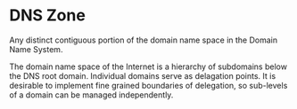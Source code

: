 # DNS Zone
Any distinct contiguous portion of the domain name space in the Domain Name System. 

The domain name space of the Internet is a hierarchy of subdomains below the DNS root domain. Individual domains serve as delagation points. It is desirable to implement fine grained boundaries of delegation, so sub-levels of a domain can be managed independently.
